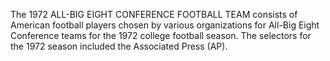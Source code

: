 The 1972 ALL-BIG EIGHT CONFERENCE FOOTBALL TEAM consists of American football players chosen by various organizations for All-Big Eight Conference teams for the 1972 college football season. The selectors for the 1972 season included the Associated Press (AP).
